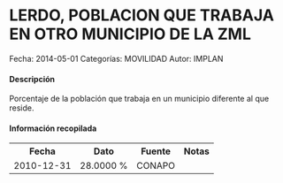 LERDO, POBLACION QUE TRABAJA EN OTRO MUNICIPIO DE LA ZML
=====

Fecha: 2014-05-01
Categorías: MOVILIDAD
Autor: IMPLAN

#### Descripción

Porcentaje de la población que trabaja en un municipio diferente al que reside.

#### Información recopilada

<table class="table table-hover table-bordered">
  <tr><th>Fecha</th><th>Dato</th><th>Fuente</th><th>Notas</th></tr>
  <tr><td>2010-12-31</td><td>28.0000 %</td><td>CONAPO</td><td></td></tr>
</table>
